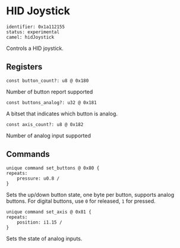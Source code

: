 # HID Joystick

    identifier: 0x1a112155
    status: experimental
    camel: hidJoystick

Controls a HID joystick.

## Registers

    const button_count?: u8 @ 0x180

Number of button report supported

    const buttons_analog?: u32 @ 0x181

A bitset that indicates which button is analog.

    const axis_count?: u8 @ 0x182

Number of analog input supported

## Commands

    unique command set_buttons @ 0x80 {
    repeats: 
        pressure: u0.8 /
    }

Sets the up/down button state, one byte per button, supports analog buttons. For digital buttons, use `0` for released, `1` for pressed.

    unique command set_axis @ 0x81 {
    repeats:
        position: i1.15 /
    }

Sets the state of analog inputs.
